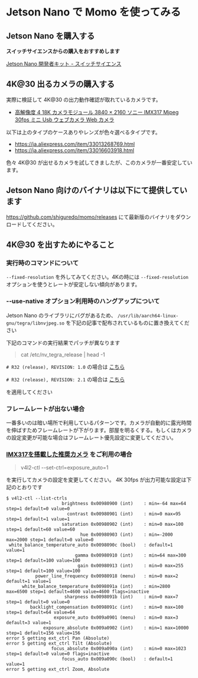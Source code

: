 # Jetson Nano で Momo を使ってみる

## Jetson Nano を購入する

**スイッチサイエンスからの購入をおすすめします**

[Jetson Nano 開発者キット \- スイッチサイエンス](https://www.switch-science.com/catalog/5433/)

## 4K@30 出るカメラの購入する

実際に検証して 4K@30 の出力動作確認が取れているカメラです。

- [高解像度 4 18K カメラモジュール 3840 × 2160 ソニー IMX317 Mjpeg 30fps ミニ Usb ウェブカメラ Web カメラ](https://ja.aliexpress.com/item/32999909513.html)

以下は上のタイプのケースありやレンズが色々選べるタイプです。

- https://ja.aliexpress.com/item/33013268769.html
- https://ja.aliexpress.com/item/33016603918.html

色々 4K@30 が出せるカメラを試してきましたが、このカメラが一番安定しています。

## Jetson Nano 向けのバイナリは以下にて提供しています

https://github.com/shiguredo/momo/releases にて最新版のバイナリをダウンロードしてください。

## 4K@30 を出すためにやること

### 実行時のコマンドについて

`--fixed-resolution` を外してみてください。4Kの時には `--fixed-resolution` オプションを使うとレートが安定しない傾向があります。

### --use-native オプション利用時のハングアップについて

Jetson Nano のライブラリにバグがあるため、 `/usr/lib/aarch64-linux-gnu/tegra/libnvjpeg.so` を下記の記事で配布されているものに置き換えてください

下記のコマンドの実行結果でパッチが異なります

> cat /etc/nv_tegra_release | head -1

`# R32 (release), REVISION: 1.0` の場合は [こちら](https://devtalk.nvidia.com/default/topic/1050162/jetson-nano/r32-1-0-mmapi-and-decodetofd-leak-memory-/)

`# R32 (release), REVISION: 2.1` の場合は [こちら](https://devtalk.nvidia.com/default/topic/1060896/jetson-tx2/jetpack-4-2-1-nvjpeg-leaking/)

を適用してください

### フレームレートが出ない場合

一番多いのは暗い場所で利用しているパターンです。カメラが自動的に露光時間を伸ばすためフレームレートが下がります。部屋を明るくする。もしくはカメラの設定変更が可能な場合はフレームレート優先設定に変更してください。

### [IMX317を搭載した推奨カメラ](https://ja.aliexpress.com/item/32999909513.html) をご利用の場合

> v4l2-ctl --set-ctrl=exposure_auto=1

を実行してカメラの設定を変更してください。 4K 30fps が出力可能な設定は下記のとおりです

```
$ v4l2-ctl --list-ctrls
                     brightness 0x00980900 (int)    : min=-64 max=64 step=1 default=0 value=0
                       contrast 0x00980901 (int)    : min=0 max=95 step=1 default=1 value=1
                     saturation 0x00980902 (int)    : min=0 max=100 step=1 default=60 value=60
                            hue 0x00980903 (int)    : min=-2000 max=2000 step=1 default=0 value=0
 white_balance_temperature_auto 0x0098090c (bool)   : default=1 value=1
                          gamma 0x00980910 (int)    : min=64 max=300 step=1 default=100 value=100
                           gain 0x00980913 (int)    : min=0 max=255 step=1 default=100 value=100
           power_line_frequency 0x00980918 (menu)   : min=0 max=2 default=1 value=1
      white_balance_temperature 0x0098091a (int)    : min=2800 max=6500 step=1 default=4600 value=4600 flags=inactive
                      sharpness 0x0098091b (int)    : min=0 max=7 step=1 default=0 value=0
         backlight_compensation 0x0098091c (int)    : min=0 max=100 step=1 default=64 value=64
                  exposure_auto 0x009a0901 (menu)   : min=0 max=3 default=3 value=1
              exposure_absolute 0x009a0902 (int)    : min=1 max=10000 step=1 default=156 value=156
error 5 getting ext_ctrl Pan (Absolute)
error 5 getting ext_ctrl Tilt (Absolute)
                 focus_absolute 0x009a090a (int)    : min=0 max=1023 step=1 default=0 value=0 flags=inactive
                     focus_auto 0x009a090c (bool)   : default=1 value=1
error 5 getting ext_ctrl Zoom, Absolute
```
